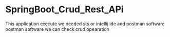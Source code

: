 # SpringBoot_Crud_Rest_APi
This application execute we needed sts or intellij ide and postman software
postman software we can check crud opearation
